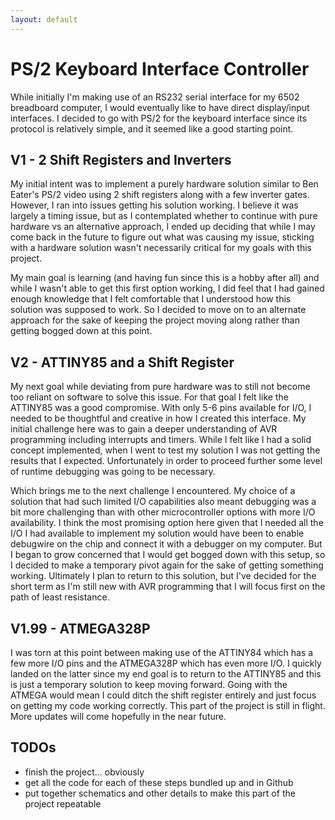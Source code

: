 ```yaml
---
layout: default
---
```


# PS/2 Keyboard Interface Controller

While initially I'm making use of an RS232 serial interface for my 6502 breadboard computer, I would eventually like to have direct display/input interfaces.  I decided to go with PS/2 for the keyboard interface since its protocol is relatively simple, and it seemed like a good starting point.

## V1 - 2 Shift Registers and Inverters

My initial intent was to implement a purely hardware solution similar to Ben Eater's PS/2 video using 2 shift registers along with a few inverter gates.  However, I ran into issues getting his solution working.  I believe it was largely a timing issue, but as I contemplated whether to continue with pure hardware vs an alternative approach, I ended up deciding that while I may come back in the future to figure out what was causing my issue, sticking with a hardware solution wasn't necessarily critical for my goals with this project.

My main goal is learning (and having fun since this is a hobby after all) and while I wasn't able to get this first option working, I did feel that I had gained enough knowledge that I felt comfortable that I understood how this solution was supposed to work.  So I decided to move on to an alternate approach for the sake of keeping the project moving along rather than getting bogged down at this point.

## V2 - ATTINY85 and a Shift Register

My next goal while deviating from pure hardware was to still not become too reliant on software to solve this issue.  For that goal I felt like the ATTINY85 was a good compromise.  With only 5-6 pins available for I/O, I needed to be thoughtful and creative in how I created this interface.  My initial challenge here was to gain a deeper understanding of AVR programming including interrupts and timers.  While I felt like I had a solid concept implemented, when I went to test my solution I was not getting the results that I expected.  Unfortunately in order to proceed further some level of runtime debugging was going to be necessary.

Which brings me to the next challenge I encountered.  My choice of a solution that had such limited I/O capabilities also meant debugging was a bit more challenging than with other microcontroller options with more I/O availability.  I think the most promising option here given that I needed all the I/O I had available to implement my solution would have been to enable debugwire on the chip and connect it with a debugger on my computer.  But I began to grow concerned that I would get bogged down with this setup, so I decided to make a temporary pivot again for the sake of getting something working.  Ultimately I plan to return to this solution, but I've decided for the short term as I'm still new with AVR programming that I will focus first on the path of least resistance.

## V1.99 - ATMEGA328P

I was torn at this point between making use of the ATTINY84 which has a few more I/O pins and the ATMEGA328P which has even more I/O.  I quickly landed on the latter since my end goal is to return to the ATTINY85 and this is just a temporary solution to keep moving forward. Going with the ATMEGA would mean I could ditch the shift register entirely and just focus on getting my code working correctly.  This part of the project is still in flight.  More updates will come hopefully in the near future.

## TODOs

* finish the project... obviously
* get all the code for each of these steps bundled up and in Github
* put together schematics and other details to make this part of the project repeatable